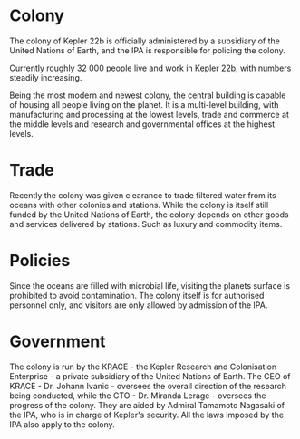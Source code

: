 # Colony

The colony of Kepler 22b is officially administered by a subsidiary of the
United Nations of Earth, and the IPA is responsible for policing the colony.

Currently roughly 32 000 people live and work in Kepler 22b, with numbers
steadily increasing.

Being the most modern and newest colony, the central building is capable of
housing all people living on the planet. It is a multi-level building, with
manufacturing and processing at the lowest levels, trade and commerce at the
middle levels and research and governmental offices at the highest levels.

# Trade

Recently the colony was given clearance to trade filtered water from its oceans
with other colonies and stations. While the colony is itself still funded by
the United Nations of Earth, the colony depends on other goods and services
delivered by stations. Such as luxury and commodity items.

# Policies

Since the oceans are filled with microbial life, visiting the planets surface
is prohibited to avoid contamination. The colony itself is for authorised
personnel only, and visitors are only allowed by admission of the IPA.

# Government

The colony is run by the KRACE - the Kepler Research and Colonisation
Enterprise - a private subsidiary of the United Nations of Earth. The CEO of
KRACE - Dr. Johann Ivanic - oversees the overall direction of the research
being conducted, while the CTO - Dr. Miranda Lerage - oversees the progress
of the colony. They are aided by Admiral Tamamoto Nagasaki of the IPA, who is
in charge of Kepler's security. All the laws imposed by the IPA also apply to
the colony.
